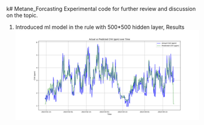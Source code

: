 k# Metane_Forcasting
Experimental code for further review and discussion on the topic.
1. Introduced ml model in the rule with 500*500 hidden layer,
   Results
![New Plot](./results/Figure_1.png)

